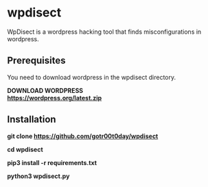 # wpdisect
WpDisect is a wordpress hacking tool that finds misconfigurations in wordpress.

## Prerequisites

You need to download wordpress in the wpdisect directory. 

<b>DOWNLOAD WORDPRESS<b><br>
https://wordpress.org/latest.zip

## Installation

git clone https://github.com/gotr00t0day/wpdisect<br>

cd wpdisect<br>

pip3 install -r requirements.txt<br>

python3 wpdisect.py<br>




